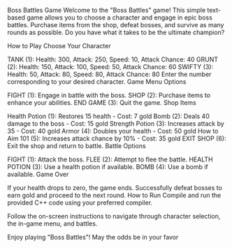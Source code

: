 Boss Battles Game
Welcome to the "Boss Battles" game! This simple text-based game allows you to choose a character and engage in epic boss battles. Purchase items from the shop, defeat bosses, and survive as many rounds as possible. Do you have what it takes to be the ultimate champion?

How to Play
Choose Your Character

TANK (1): Health: 300, Attack: 250, Speed: 10, Attack Chance: 40
GRUNT (2): Health: 150, Attack: 100, Speed: 50, Attack Chance: 60
SWIFTY (3): Health: 50, Attack: 80, Speed: 80, Attack Chance: 80
Enter the number corresponding to your desired character.
Game Menu Options

FIGHT (1): Engage in battle with the boss.
SHOP (2): Purchase items to enhance your abilities.
END GAME (3): Quit the game.
Shop Items

Health Potion (1): Restores 15 health - Cost: 7 gold
Bomb (2): Deals 40 damage to the boss - Cost: 15 gold
Strength Potion (3): Increases attack by 35 - Cost: 40 gold
Armor (4): Doubles your health - Cost: 50 gold
How to Aim 101 (5): Increases attack chance by 10% - Cost: 35 gold
EXIT SHOP (6): Exit the shop and return to battle.
Battle Options

FIGHT (1): Attack the boss.
FLEE (2): Attempt to flee the battle.
HEALTH POTION (3): Use a health potion if available.
BOMB (4): Use a bomb if available.
Game Over

If your health drops to zero, the game ends.
Successfully defeat bosses to earn gold and proceed to the next round.
How to Run
Compile and run the provided C++ code using your preferred compiler.

Follow the on-screen instructions to navigate through character selection, the in-game menu, and battles.

Enjoy playing "Boss Battles"! May the odds be in your favor
